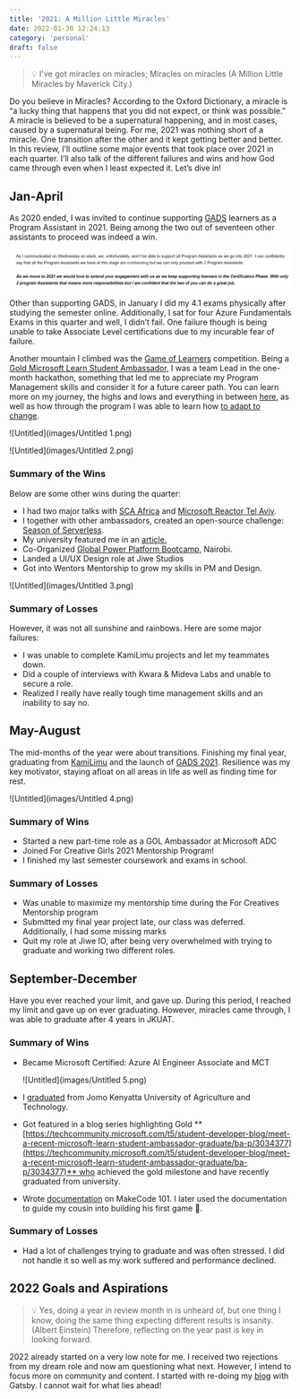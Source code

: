 ```yaml
---
title: '2021: A Million Little Miracles'
date: 2022-01-30 12:24:13
category: 'personal'
draft: false
---
```




> 💡 I've got miracles on miracles;
>    Miracles on miracles
> (A Million Little Miracles by Maverick City.)



Do you believe in Miracles? According to the Oxford Dictionary, a miracle is “a lucky thing that happens that you did not expect, or think was possible.” A miracle is believed to be a supernatural happening, and in most cases, caused by a supernatural being. For me, 2021 was nothing short of a miracle. One transition after the other and it kept getting better and better. In this review, I’ll outline some major events that took place over 2021 in each quarter. I’ll also talk of the different failures and wins and how God came through even when I least expected it. Let’s dive in! 

## Jan-April

As 2020 ended, I was invited to continue supporting [GADS](https://gads.andela.com/) learners as a Program Assistant in 2021. Being among the two out of seventeen other assistants to proceed was indeed a win.

![Untitled](images/Untitled.png)

Other than supporting GADS, in January I did my 4.1 exams physically after studying the semester online. Additionally, I sat for four Azure Fundamentals Exams in this quarter and well, I didn’t fail. One failure though is being unable to take Associate Level certifications due to my incurable fear of failure. 

Another mountain I climbed was the [Game of Learners](https://www.microsoft.com/MEA/Gameoflearners/) competition. Being a [Gold Microsoft Learn Student Ambassador](http://aka.ms/studentambassadors), I was a team Lead in the one-month hackathon, something that led me to appreciate my Program Management skills and consider it for a future career path. You can learn more on my journey, the highs and lows and everything in between [here](https://www.bethanyjep.com/blog/gol-experience/), as well as how through the program I was able to learn how [to adapt to change](https://www.youtube.com/watch?v=rgPLy4PkepA&t=1453s).

![Untitled](images/Untitled 1.png)

![Untitled](images/Untitled 2.png)

### Summary of the Wins

Below are some other wins during the quarter:

- I had two major talks with [SCA Africa](https://www.youtube.com/watch?v=l36WD9ZTuEE) and [Microsoft Reactor Tel Aviv](https://www.youtube.com/watch?v=ZbVBbXn3P9I&t=1421s).
- I together with other ambassadors, created an open-source challenge: [Season of Serverless](https://github.com/microsoft/Seasons-of-Serverless).
- My university featured me in an [article.](http://www.jkuat.ac.ke/jkuat-students-team-tops-2021-microsoft-hackathon/)
- Co-Organized [Global Power Platform Bootcamp](https://www.powerplatformbootcamp.com/2021/location-detail/?id=7fc56d39-073f-eb11-8fed-281878f664b1&city=Nairobi), Nairobi.
- Landed a UI/UX Design role at Jiwe Studios
- Got into Wentors Mentorship to grow my skills in PM and Design.

![Untitled](images/Untitled 3.png)

### Summary of Losses

However, it was not all sunshine and rainbows. Here are some major failures:

- I was unable to complete KamiLimu projects and let my teammates down.
- Did a couple of interviews with Kwara & Mideva Labs and unable to secure a role.
- Realized I really have really tough time management skills and an inability to say no.

## May-August

The mid-months of the year were about transitions. Finishing my final year, graduating from [KamiLimu](https://www.kamilimu.org/) and the launch of [GADS 2021](https://www.pluralsight.com/partners/google/africa/gads-2021?aid=7010a000002LUv2AAG&promo=&utm_source=non_branded&utm_medium=digital_paid_search_google&utm_campaign=XYZ_EMEA_Dynamic&utm_content=&cq_cmp=1576650371). Resilience was my key motivator, staying afloat on all areas in life as well as finding time for rest.

![Untitled](images/Untitled 4.png)

### Summary of Wins

- Started a new part-time role as a GOL Ambassador at Microsoft ADC
- Joined For Creative Girls 2021 Mentorship Program!
- I finished my last semester coursework and exams in school.

### Summary of Losses

- Was unable to maximize my mentorship time during the For Creatives Mentorship program
- Submitted my final year project late, our class was deferred. Additionally, I had some missing marks
- Quit my role at Jiwe IO, after being very overwhelmed with trying to graduate and working two different roles.

## September-December

Have you ever reached your limit, and gave up. During this period, I reached my limit and gave up on ever graduating. However, miracles came through, I was able to graduate after 4 years in JKUAT. 

### Summary of Wins

- Became Microsoft Certified: Azure AI Engineer Associate and MCT
    
    ![Untitled](images/Untitled 5.png)
    
- I [graduated](https://twitter.com/BethanyJep/status/1464144481180082195?s=20) from Jomo Kenyatta University of Agriculture and Technology.
- Got featured in a blog series highlighting Gold **[https://techcommunity.microsoft.com/t5/student-developer-blog/meet-a-recent-microsoft-learn-student-ambassador-graduate/ba-p/3034377](https://techcommunity.microsoft.com/t5/student-developer-blog/meet-a-recent-microsoft-learn-student-ambassador-graduate/ba-p/3034377)** who achieved the gold milestone and have recently graduated from university.
- Wrote [documentation](https://bethanyjep.github.io/Make-Code-Documentation/#/) on MakeCode 101. I later used the documentation to guide my cousin into building his first game 🤯.

### Summary of Losses

- Had a lot of challenges trying to graduate and was often stressed. I did not handle it so well as my work suffered and performance declined.

## 2022 Goals and Aspirations

> 💡 Yes, doing a year in review month in is unheard of, but one thing I know, doing the same thing expecting different results is insanity. (Albert Einstein) Therefore, reflecting on the year past is key in looking forward.


2022 already started on a very low note for me. I received two rejections from my dream role and now am questioning what next. However, I intend to focus more on community and content. I started with re-doing my [blog](https://www.bethanyjep.com/) with Gatsby. I cannot wait for what lies ahead!